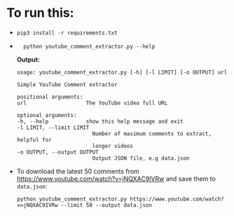 # To run this:
- `pip3 install -r requirements.txt`
- ```
    python youtube_comment_extractor.py --help
    ```
    **Output:**
    ```
    usage: youtube_comment_extractor.py [-h] [-l LIMIT] [-o OUTPUT] url

    Simple YouTube Comment extractor

    positional arguments:
    url                   The YouTube video full URL

    optional arguments:
    -h, --help            show this help message and exit
    -l LIMIT, --limit LIMIT
                            Number of maximum comments to extract, helpful for
                            longer videos
    -o OUTPUT, --output OUTPUT
                            Output JSON file, e.g data.json
    ```
- To download the latest 50 comments from https://www.youtube.com/watch?v=jNQXAC9IVRw and save them to `data.json`:
    ```
    python youtube_comment_extractor.py https://www.youtube.com/watch?v=jNQXAC9IVRw --limit 50 --output data.json
    ```